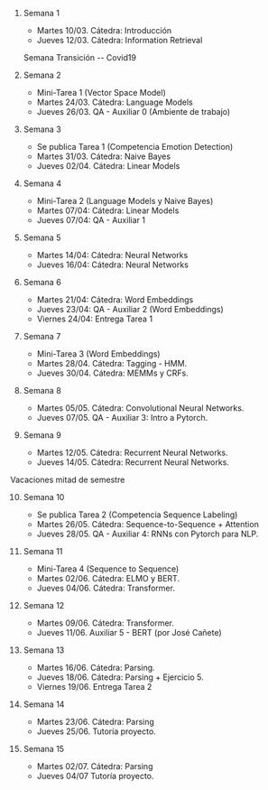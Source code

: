 

1. Semana 1
	
   * Martes 10/03. Cátedra: Introducción
   * Jueves 12/03. Cátedra: Information Retrieval
   
   Semana Transición -- Covid19
   
2. Semana 2
     * Mini-Tarea 1 (Vector Space Model)	 	
     * Martes 24/03. Cátedra: Language Models
     * Jueves 26/03.  QA - Auxiliar 0  (Ambiente de trabajo)  

3. Semana 3
    * Se publica Tarea 1 (Competencia Emotion Detection)
    * Martes 31/03. Cátedra: Naive Bayes
    * Jueves 02/04. Cátedra:  Linear Models

4. Semana 4
     * Mini-Tarea 2 (Language Models y Naive Bayes)		
     * Martes 07/04: Cátedra:  Linear Models	 	
     * Jueves 07/04: QA -  Auxiliar 1
   

5. Semana 5

     * Martes 14/04: Cátedra:  Neural Networks
     * Jueves 16/04: Cátedra: Neural Networks


6. Semana 6

     * Martes 21/04:  Cátedra: Word Embeddings 
     * Jueves 23/04:  QA - Auxiliar 2 (Word Embeddings) 
     * Viernes 24/04: Entrega Tarea 1

7. Semana 7
     * Mini-Tarea 3 (Word Embeddings)
     * Martes 28/04. Cátedra:  Tagging - HMM.  
     * Jueves 30/04. Cátedra:  MEMMs y CRFs. 

8. Semana 8

     * Martes 05/05. Cátedra: Convolutional Neural Networks.
     * Jueves 07/05. QA - Auxiliar 3: Intro a Pytorch. 

9. Semana 9
     * Martes 12/05. Cátedra:  Recurrent Neural Networks. 
     * Jueves 14/05. Cátedra:  Recurrent Neural Networks. 

Vacaciones mitad de semestre

10. Semana 10
      * Se publica Tarea 2 (Competencia Sequence Labeling) 
      * Martes 26/05.  Cátedra: Sequence-to-Sequence + Attention
      * Jueves 28/05.  QA - Auxiliar 4: RNNs con Pytorch para NLP.
11. Semana 11
      * Mini-Tarea 4 (Sequence to Sequence)
      * Martes 02/06. Cátedra: ELMO y BERT. 
      * Jueves 04/06. Cátedra: Transformer.

12. Semana 12

      * Martes 09/06. Cátedra: Transformer. 
      * Jueves 11/06. Auxiliar 5 - BERT (por José Cañete)   

13. Semana 13

      * Martes 16/06. Cátedra: Parsing.  
      * Jueves 18/06. Cátedra: Parsing + Ejercicio 5.   
      * Viernes 19/06. Entrega Tarea 2

14. Semana 14

      * Martes 23/06. Cátedra: Parsing
      * Jueves 25/06. Tutoría proyecto.
      
15. Semana 15

      * Martes 02/07. Cátedra: Parsing
      * Jueves 04/07 Tutoría proyecto.      
      
       


